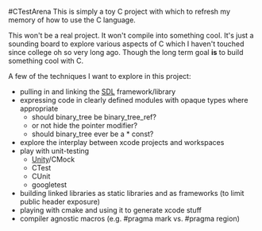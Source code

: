 #CTestArena
This is simply a toy C project with which to refresh my memory of how to use the C language.

This won't be a real project. It won't compile into something cool. It's just a sounding board to explore various aspects of C which I haven't touched since college oh so very long ago. Though the long term goal **is** to build something cool with C.

A few of the techniques I want to explore in this project:

* pulling in and linking the [SDL] framework/library
* expressing code in clearly defined modules with opaque types where appropriate
    * should binary\_tree be binary\_tree\_ref?
    * or not hide the pointer modifier?
    * should binary\_tree ever be a \* const?
* explore the interplay between xcode projects and workspaces
* play with unit-testing
    * [Unity]/CMock
    * CTest
    * CUnit
    * googletest
* building linked libraries as static libraries and as frameworks (to limit public header exposure)
* playing with cmake and using it to generate xcode stuff
* compiler agnostic macros (e.g. #pragma mark vs. #pragma region)

[SDL]: http://www.libsdl.org/
[Unity]: http://throwtheswitch.org

